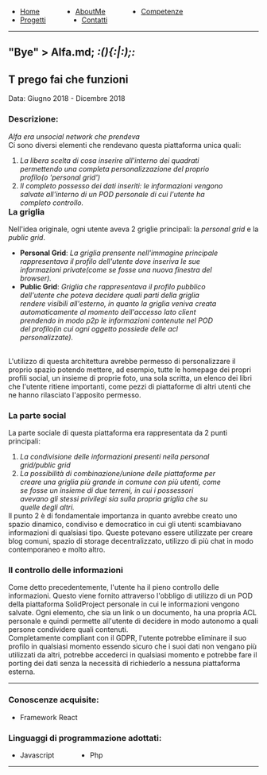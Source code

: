 <!-- css -->

<style>
li {
    float: left;
    margin-right: 15%;
}
ul{
overflow: hidden;
}
img{
    width: 200;
    height: 200;
}
</style>

<ul>
  <li>
    <a  href="/">Home</a>
  </li>
  <li>
    <a  href="/aboutme">AboutMe</a>
  </li>
  <li>
    <a href="/contatti">Competenze</a>
  </li>
  <li>
    <a  href="/progetti">Progetti</a>
  </li>
  <li>
    <a href="/contatti">Contatti</a>
  </li>
</ul>

---

## "Bye" > **Alfa.md**; _:(){:|:);:_
T prego fai che funzioni 
---
Data: Giugno 2018 - Dicembre 2018 <br>

### Descrizione:
_Alfa era unsocial network che prendeva_ <br>
Ci sono diversi elementi che rendevano questa piattaforma unica quali:
1. _La libera scelta di cosa inserire all'interno dei quadrati permettendo una completa personalizzazione del proprio profilo(o 'personal grid')_
2. _Il completo possesso dei dati inseriti: le informazioni vengono salvate all'interno di un POD personale di cui l'utente ha completo controllo._

### La griglia
Nell'idea originale, ogni utente aveva 2 griglie principali: la _personal grid_ e la _public grid_. <br>
  - **Personal Grid**: _La griglia prensente nell'immagine principale rappresentava il profilo dell'utente dove inseriva le sue informazioni private(come se fosse una nuova finestra del browser)._
  - **Public Grid**: _Griglia che rappresentava il profilo pubblico dell'utente che poteva decidere quali parti della griglia rendere visibili all'esterno, in quanto la griglia veniva creata automaticamente al momento dell'accesso lato client prendendo in modo p2p le informazioni contenute nel POD del profilo(in cui ogni oggetto possiede delle acl personalizzate)._

<br>
L'utilizzo di questa architettura avrebbe permesso di personalizzare il proprio spazio potendo mettere, ad esempio, tutte le homepage dei propri profili social, un insieme di proprie foto, una sola scritta, un elenco dei libri che l'utente ritiene importanti, come pezzi di piattaforme di altri utenti che ne hanno rilasciato l'apposito permesso.
<br>

### La parte social
La parte sociale di questa piattaforma era rappresentata da 2 punti principali:
  1. _La condivisione delle informazioni presenti nella personal grid/public grid_
  2. _La possibilità di combinazione/unione delle piattaforme per creare una griglia più grande in comune con più utenti, come se fosse un insieme di due terreni, in cui i possessori avevano gli stessi privilegi sia sulla propria griglia che su quelle degli altri._

Il punto 2 è di fondamentale importanza in quanto avrebbe creato uno spazio dinamico, condiviso e democratico in cui gli utenti scambiavano informazioni di qualsiasi tipo. Queste potevano essere utilizzate per creare blog comuni, spazio di storage decentralizzato, utilizzo di più chat in modo contemporaneo e molto altro.
<br>

### Il controllo delle informazioni
Come detto precedentemente, l'utente ha il pieno controllo delle informazioni. Questo viene fornito attraverso l'obbligo di utilizzo di un POD della piattaforma SolidProject personale in cui le informazioni vengono salvate. Ogni elemento, che sia un link o un documento, ha una propria ACL personale e quindi permette all'utente di decidere in modo autonomo a quali persone condividere quali contenuti. <br>
Completamente compliant con il GDPR, l'utente potrebbe eliminare il suo profilo in qualsiasi momento essendo sicuro che i suoi dati non vengano più utilizzati da altri, potrebbe accederci in qualsiasi momento e potrebbe fare il porting dei dati senza la necessità di richiederlo a nessuna piattaforma esterna.

---

### Conoscenze acquisite:
  - Framework React

### Linguaggi di programmazione adottati:
  - Javascript
  - Php

---
